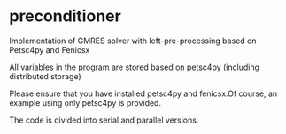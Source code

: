 # preconditioner
Implementation of GMRES solver with left-pre-processing based on Petsc4py and Fenicsx

All variables in the program are stored based on petsc4py (including distributed storage)

Please ensure that you have installed petsc4py and fenicsx.Of course, an example using only petsc4py is provided.

The code is divided into serial and parallel versions.
